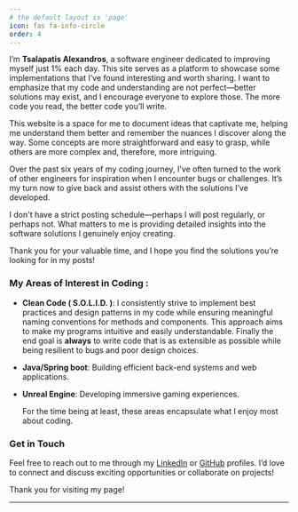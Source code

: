 ```yaml
---
# the default layout is 'page'
icon: fas fa-info-circle
order: 4
---
```


[//]: # (---)

[//]: # (layout: page)

[//]: # (title: About )

[//]: # (permalink: /about/)

[//]: # (---)

I’m **Tsalapatis Alexandros**, a software engineer dedicated to improving myself just 1% each day. This site serves as a platform to showcase some implementations that I’ve found interesting and worth sharing. I want to emphasize that my code and understanding are not perfect—better solutions may exist, and I encourage everyone to explore those. The more code you read, the better code you’ll write.

This website is a space for me to document ideas that captivate me, helping me understand them better and remember the nuances I discover along the way. Some concepts are more straightforward and easy to grasp, while others are more complex and, therefore, more intriguing.

Over the past six years of my coding journey, I’ve often turned to the work of other engineers for inspiration when I encounter bugs or challenges. It’s my turn now to give back and assist others with the solutions I’ve developed.

I don't have a strict posting schedule—perhaps I will post regularly, or perhaps not. What matters to me is providing detailed insights into the software solutions I genuinely enjoy creating.

Thank you for your valuable time, and I hope you find the solutions you’re looking for in my posts!

### My Areas of Interest in Coding :
- **Clean Code ( S.O.L.I.D. )**: I consistently strive to implement best practices and design patterns in my code while ensuring meaningful naming conventions for methods and components. This approach aims to make my programs intuitive and easily understandable. Finally the end goal is **always**
  to write code that is as extensible as possible while being resilient to bugs and poor design choices.
- **Java/Spring boot**: Building efficient back-end systems and web applications.
- **Unreal Engine**: Developing immersive gaming experiences.

  For the time being at least, these areas encapsulate what I enjoy most about coding.


### Get in Touch

Feel free to reach out to me through my [LinkedIn](https://www.linkedin.com/in/alexandros-tsalapatis-100070233/) or [GitHub](https://github.com/Source-Code-Wizard) profiles. I’d love to connect and discuss exciting opportunities or collaborate on projects!

Thank you for visiting my page!

---

[//]: # ()
[//]: # (*Last updated: {{ page.date | date: '%B %d, %Y' }}*)

[//]: # ()
[//]: # ()
[//]: # (> Add Markdown syntax content to file `_tabs/about.md`{: .filepath } and it will show up on this page.)

[//]: # ({: .prompt-tip })
